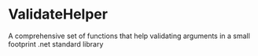 # ValidateHelper
A comprehensive set of functions that help validating arguments in a small footprint .net standard library
